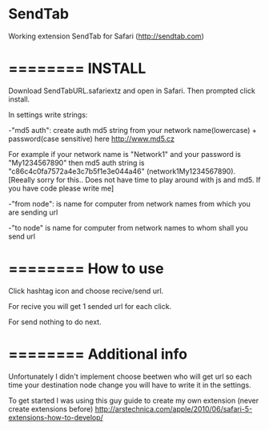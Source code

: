 SendTab
=======
Working extension SendTab for Safari (http://sendtab.com)

========
INSTALL
========

Download SendTabURL.safariextz and open in Safari. Then prompted click install.

In settings write strings:

-"md5 auth": create auth md5 string from your network name(lowercase) + password(case sensitive) here http://www.md5.cz

For example if your network name is "Network1" and your password is "My1234567890" then md5 auth string is "c86c4c0fa7572a4e3c7b5f1e3e044a46" (network1My1234567890).
[Reeally sorry for this.. Does not have time to play around with js and md5. If you have code please write me]

-"from node": is name for computer from network names from which you are sending url

-"to node" is name for computer from network names to whom shall you send url

========
How to use
========

Click hashtag icon and choose recive/send url.

For recive you will get 1 sended url for each click.

For send nothing to do next. 

========
Additional info
========

Unfortunately I didn't implement choose beetwen who will get url so each time your destination node change you will have to write it in the settings.

To get started I was using this guy guide to create my own extension (never create extensions before) http://arstechnica.com/apple/2010/06/safari-5-extensions-how-to-develop/

